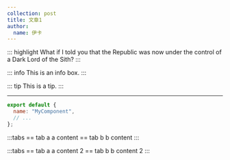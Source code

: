 ```yaml
---
collection: post
title: 文章1
author:
  name: 伊卡
---
```


::: highlight
What if I told you that the Republic was now under the control of a Dark Lord of the Sith?
:::

::: info
This is an info box.
:::

::: tip
This is a tip.
:::

---

```js
export default {
  name: "MyComponent",
  // ...
};
```

:::tabs
== tab a
a content
== tab b
b content
:::

:::tabs
== tab a
a content 2
== tab b
b content 2
:::
